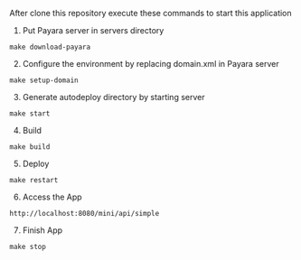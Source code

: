 After clone this repository execute these commands to start this application

1. Put Payara server in servers directory
```
make download-payara
```
2. Configure the environment by replacing domain.xml in Payara server
```
make setup-domain
```
3.  Generate autodeploy directory by starting server
```
make start
```
4. Build 
```
make build
```
5. Deploy 
```
make restart
```
6. Access the App
```
http://localhost:8080/mini/api/simple
```
7. Finish App
```
make stop
```